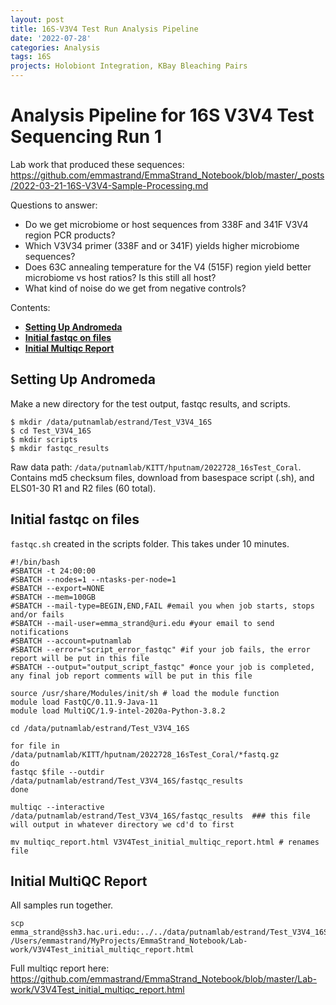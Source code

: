 ```yaml
---
layout: post
title: 16S-V3V4 Test Run Analysis Pipeline
date: '2022-07-28'
categories: Analysis
tags: 16S
projects: Holobiont Integration, KBay Bleaching Pairs
---
```


# Analysis Pipeline for 16S V3V4 Test Sequencing Run 1

Lab work that produced these sequences: https://github.com/emmastrand/EmmaStrand_Notebook/blob/master/_posts/2022-03-21-16S-V3V4-Sample-Processing.md

Questions to answer:
- Do we get microbiome or host sequences from 338F and 341F V3V4 region PCR products?  
- Which V3V34 primer (338F and or 341F) yields higher microbiome sequences?  
- Does 63C annealing temperature for the V4 (515F) region yield better microbiome vs host ratios? Is this still all host?  
- What kind of noise do we get from negative controls?  

Contents:  
- [**Setting Up Andromeda**](#Setting_up)  
- [**Initial fastqc on files**](#fastqc)  
- [**Initial Multiqc Report**](#multiqc)    

## <a name="Setting_up"></a> **Setting Up Andromeda**

Make a new directory for the test output, fastqc results, and scripts.

```
$ mkdir /data/putnamlab/estrand/Test_V3V4_16S
$ cd Test_V3V4_16S
$ mkdir scripts
$ mkdir fastqc_results
```

Raw data path: `/data/putnamlab/KITT/hputnam/2022728_16sTest_Coral`. Contains md5 checksum files, download from basespace script (.sh), and ELS01-30 R1 and R2 files (60 total).

## <a name="fastqc"></a> **Initial fastqc on files**

`fastqc.sh` created in the scripts folder. This takes under 10 minutes.

```
#!/bin/bash
#SBATCH -t 24:00:00
#SBATCH --nodes=1 --ntasks-per-node=1
#SBATCH --export=NONE
#SBATCH --mem=100GB
#SBATCH --mail-type=BEGIN,END,FAIL #email you when job starts, stops and/or fails
#SBATCH --mail-user=emma_strand@uri.edu #your email to send notifications
#SBATCH --account=putnamlab                  
#SBATCH --error="script_error_fastqc" #if your job fails, the error report will be put in this file
#SBATCH --output="output_script_fastqc" #once your job is completed, any final job report comments will be put in this file

source /usr/share/Modules/init/sh # load the module function
module load FastQC/0.11.9-Java-11
module load MultiQC/1.9-intel-2020a-Python-3.8.2

cd /data/putnamlab/estrand/Test_V3V4_16S

for file in /data/putnamlab/KITT/hputnam/2022728_16sTest_Coral/*fastq.gz
do
fastqc $file --outdir /data/putnamlab/estrand/Test_V3V4_16S/fastqc_results         
done

multiqc --interactive /data/putnamlab/estrand/Test_V3V4_16S/fastqc_results  ### this file will output in whatever directory we cd'd to first

mv multiqc_report.html V3V4Test_initial_multiqc_report.html # renames file
```

## <a name="multiqc"></a> **Initial MultiQC Report**

All samples run together. 

```
scp emma_strand@ssh3.hac.uri.edu:../../data/putnamlab/estrand/Test_V3V4_16S/V3V4Test_initial_multiqc_report.html /Users/emmastrand/MyProjects/EmmaStrand_Notebook/Lab-work/V3V4Test_initial_multiqc_report.html
```

Full multiqc report here: https://github.com/emmastrand/EmmaStrand_Notebook/blob/master/Lab-work/V3V4Test_initial_multiqc_report.html
